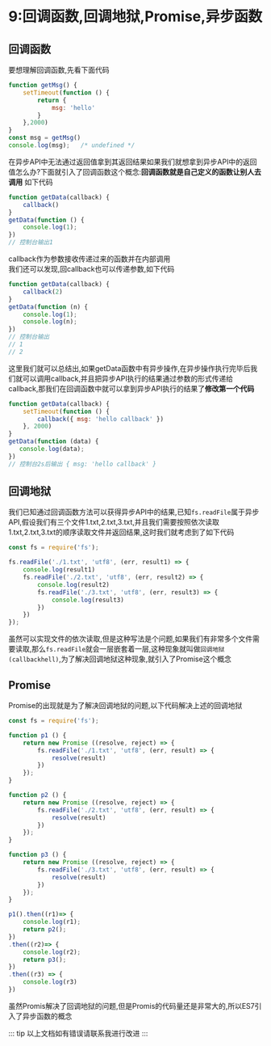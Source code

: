 # 9:回调函数,回调地狱,Promise,异步函数
## 回调函数
要想理解回调函数,先看下面代码
``` js
function getMsg() {
    setTimeout(function () {
        return {
            msg: 'hello'
        }
    },2000)
}
const msg = getMsg()
console.log(msg);   /* undefined */
``` 
在异步API中无法通过返回值拿到其返回结果如果我们就想拿到异步API中的返回值怎么办?下面就引入了回调函数这个概念:**回调函数就是自己定义的函数让别人去调用**  如下代码
``` js
function getData(callback) {
    callback()
}
getData(function () {
    console.log(1);
})
// 控制台输出1
```            
callback作为参数接收传递过来的函数并在内部调用<br>
我们还可以发现,回callback也可以传递参数,如下代码 
``` js
function getData(callback) {
    callback(2)
}
getData(function (n) {
    console.log(1);
    console.log(n);
})
// 控制台输出
// 1
// 2
``` 
这里我们就可以总结出,如果getData函数中有异步操作,在异步操作执行完毕后我们就可以调用callback,并且把异步API执行的结果通过参数的形式传递给callback,那我们在回调函数中就可以拿到异步API执行的结果了**修改第一个代码**
``` js
function getData(callback) {
    setTimeout(function () {
        callback({ msg: 'hello callback' })
    }, 2000)
}
getData(function (data) {
   console.log(data);            
})
// 控制台2s后输出 { msg: 'hello callback' }
```   
## 回调地狱
我们已知通过回调函数方法可以获得异步API中的结果,已知`fs.readFile`属于异步API,假设我们有三个文件1.txt,2.txt,3.txt,并且我们需要按照依次读取1.txt,2.txt,3.txt的顺序读取文件并返回结果,这时我们就考虑到了如下代码
```js
const fs = require('fs');

fs.readFile('./1.txt', 'utf8', (err, result1) => {
	console.log(result1)
	fs.readFile('./2.txt', 'utf8', (err, result2) => {
		console.log(result2)
		fs.readFile('./3.txt', 'utf8', (err, result3) => {
			console.log(result3)
		})
	})
});
```
虽然可以实现文件的依次读取,但是这种写法是个问题,如果我们有非常多个文件需要读取,那么`fs.readFile`就会一层嵌套着一层,这种现象就叫做`回调地狱(callbackhell)`,为了解决回调地狱这种现象,就引入了Promise这个概念

## Promise
Promise的出现就是为了解决回调地狱的问题,以下代码解决上述的回调地狱
``` js
const fs = require('fs');

function p1 () {
	return new Promise ((resolve, reject) => {
		fs.readFile('./1.txt', 'utf8', (err, result) => {
			resolve(result)
		})
	});
}

function p2 () {
	return new Promise ((resolve, reject) => {
		fs.readFile('./2.txt', 'utf8', (err, result) => {
			resolve(result)
		})
	});
}

function p3 () {
	return new Promise ((resolve, reject) => {
		fs.readFile('./3.txt', 'utf8', (err, result) => {
			resolve(result)
		})
	});
}

p1().then((r1)=> {
	console.log(r1);
	return p2();
})
.then((r2)=> {
	console.log(r2);
	return p3();
})
.then((r3) => {
	console.log(r3)
})
```
虽然Promis解决了回调地狱的问题,但是Promis的代码量还是非常大的,所以ES7引入了异步函数的概念

::: tip
以上文档如有错误请联系我进行改进
:::
